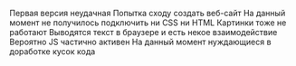Первая версия неудачная
Попытка сходу создать веб-сайт
На данный момент не получилось подключить ни CSS ни HTML
Картинки тоже не работают
Выводятся текст в браузере и есть некое взаимодействие
Вероятно JS частично активен
На данный момент нуждающиеся в доработке кусок кода
